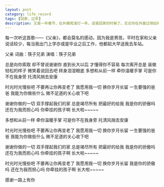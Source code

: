 ```yaml
---
layout: post
category: life_record
tags: [回家，过年]
description: 又是一年春节，在外摸爬滚打一年，该是回家的时候了。无论你在外面过得如何，家始终才是最温暖的归宿，尽力去孝敬我们年事已高的父母。不由得又听起了筷子兄弟的《父亲》。
---
```


每一次听这首歌——《父亲》，都会莫名的感动，因为我是男孩，平时在家和父亲说话较少，每当我出门上学亦或是毕业之后工作，他都起大早送我去车站。

父亲
词曲：筷子兄弟
演唱：筷子兄弟

总是向你索取 却不曾说谢谢你
直到长大以后 才懂得你不容易
每次离开总是 装做轻松的样子
微笑着说回去吧 转身泪湿眼底
多想和从前一样 牵你温暖手掌
可是你不在我身旁 托清风捎去安康

时光时光慢些吧 不要再让你再变老了
我愿用我一切 换你岁月长留
一生要强的爸爸 我能为你做些什么
微不足道的关心收下吧

谢谢你做的一切 双手撑起我们的家
总是竭尽所有 把最好的给我
我是你的骄傲吗 还在为我而担心吗
你牵挂的孩子啊 长大啦~~~~~

多想和从前一样 牵你温暖手掌
可是你不在我身旁 托清风捎去安康

时光时光慢些吧 不要再让你再变老了
我愿用我一切 换你岁月长留
一生要强的爸爸 我能为你做些什么
微不足道的关心收下吧

谢谢你做的一切 双手撑起我们的家
总是竭尽所有 把最好的给我
我是你的骄傲吗 还在为我而担心吗
你牵挂的孩子啊 长大啦~~~~~

时光时光慢些吧 不要再让你再变老了
我愿用我一切 换你岁月长留
我是你的骄傲吗 还在为我而担心吗
你牵挂的孩子啊 长大啦~~~~~

感谢一路上有你
